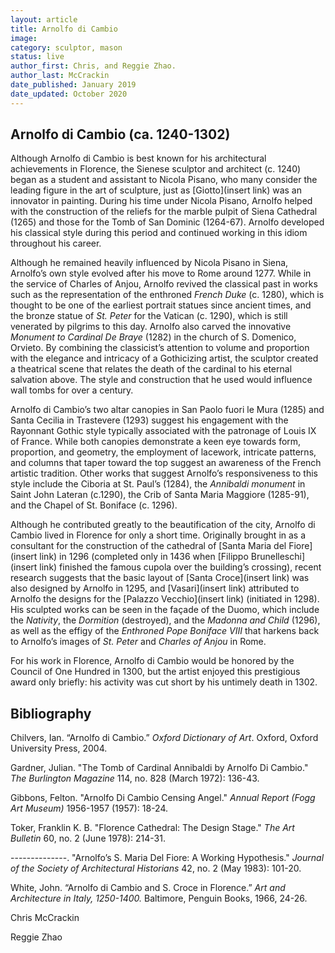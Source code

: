 ```yaml
---
layout: article
title: Arnolfo di Cambio
image:
category: sculptor, mason
status: live
author_first: Chris, and Reggie Zhao. 
author_last: McCrackin 
date_published: January 2019
date_updated: October 2020
---
```



## Arnolfo di Cambio (ca. 1240-1302)

Although Arnolfo di Cambio is best known for his architectural achievements in Florence, the Sienese sculptor and architect (c. 1240) began as a student and assistant to Nicola Pisano, who many consider the leading figure in the art of sculpture, just as [Giotto](insert link) was an innovator in painting. During his time under Nicola Pisano, Arnolfo helped with the construction of the reliefs for the marble pulpit of Siena Cathedral (1265) and those for the Tomb of San Dominic (1264-67). Arnolfo developed his classical style during this period and continued working in this idiom throughout his career.

<!-- more -->

Although he remained heavily influenced by Nicola Pisano in Siena, Arnolfo’s own style evolved after his move to Rome around 1277. While in the service of Charles of Anjou, Arnolfo revived the classical past in works such as the representation of the enthroned *French Duke* (c. 1280), which is thought to be one of the earliest portrait statues since ancient times, and the bronze statue of *St. Peter* for the Vatican (c. 1290), which is still venerated by pilgrims to this day. Arnolfo also carved the innovative *Monument to Cardinal De Braye* (1282) in the church of S. Domenico, Orvieto. By combining the classicist’s attention to volume and proportion with the elegance and intricacy of a Gothicizing artist, the sculptor created a theatrical scene that relates the death of the cardinal to his eternal salvation above. The style and construction that he used would influence wall tombs for over a century.

Arnolfo di Cambio’s two altar canopies in San Paolo fuori le Mura (1285) and Santa Cecilia in Trastevere (1293) suggest his engagement with the Rayonnant Gothic style typically associated with the patronage of Louis IX of France. While both canopies demonstrate a keen eye towards form, proportion, and geometry, the employment of lacework, intricate patterns, and columns that taper toward the top suggest an awareness of the French artistic tradition. Other works that suggest Arnolfo’s responsiveness to this style include the Ciboria at St. Paul’s (1284), the *Annibaldi monument* in Saint John Lateran (c.1290), the Crib of Santa Maria Maggiore (1285-91), and the Chapel of St. Boniface (c. 1296).

Although he contributed greatly to the beautification of the city, Arnolfo di Cambio lived in Florence for only a short time. Originally brought in as a consultant for the construction of the cathedral of [Santa Maria del Fiore](insert link) in 1296 (completed only in 1436 when [Filippo Brunelleschi](insert link) finished the famous cupola over the building’s crossing), recent research suggests that the basic layout of [Santa Croce](insert link) was also designed by Arnolfo in 1295, and [Vasari](insert link) attributed to Arnolfo the designs for the [Palazzo Vecchio](insert link) (initiated in 1298). His sculpted works can be seen in the façade of the Duomo, which include the *Nativity*, the *Dormition* (destroyed), and the *Madonna and Child* (1296), as well as the effigy of the *Enthroned Pope Boniface VIII* that harkens back to Arnolfo’s images of *St. Peter* and *Charles of Anjou* in Rome.

For his work in Florence, Arnolfo di Cambio would be honored by the Council of One Hundred in 1300, but the artist enjoyed this prestigious award only briefly: his activity was cut short by his untimely death in 1302.

## Bibliography

Chilvers, Ian. “Arnolfo di Cambio.” *Oxford Dictionary of Art*. Oxford, Oxford University Press, 2004.

Gardner, Julian. "The Tomb of Cardinal Annibaldi by Arnolfo Di Cambio." *The Burlington Magazine* 114, no. 828 (March 1972): 136-43.

Gibbons, Felton. "Arnolfo Di Cambio Censing Angel." *Annual Report (Fogg Art Museum)* 1956-1957 (1957): 18-24.

Toker, Franklin K. B. "Florence Cathedral: The Design Stage." *The Art Bulletin* 60, no. 2 (June 1978): 214-31.

--------------. "Arnolfo’s S. Maria Del Fiore: A Working Hypothesis." *Journal of the Society of Architectural Historians* 42, no. 2 (May 1983): 101-20.

White, John. “Arnolfo di Cambio and S. Croce in Florence.” *Art and Architecture in Italy, 1250-1400.* Baltimore, Penguin Books, 1966, 24-26.


Chris McCrackin

Reggie Zhao
